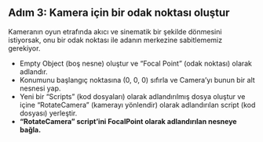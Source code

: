 ## Adım 3: Kamera için bir odak noktası oluştur

Kameranın oyun etrafında akıcı ve sinematik bir şekilde dönmesini istiyorsak, onu bir odak noktası ile adanın merkezine sabitlememiz gerekiyor.

- Empty Object (boş nesne) oluştur ve “Focal Point” (odak noktası) olarak adlandır. 
- Konumunu başlangıç noktasına (0, 0, 0) sıfırla ve Camera’yı bunun bir alt nesnesi yap.
- Yeni bir “Scripts” (kod dosyaları) olarak adlandırılmış dosya oluştur ve içine “RotateCamera” (kamerayı yönlendir) olarak adlandırılan script (kod dosyası)  yerleştir.
- **“RotateCamera” script’ini FocalPoint olarak adlandırılan nesneye bağla.**

